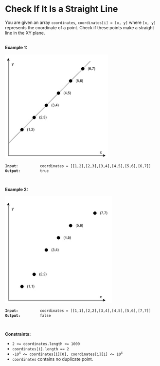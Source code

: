 <!-- markdownlint-disable -->

# Check If It Is a Straight Line

You are given an array `coordinates`, `coordinates[i] = [x, y]` where `[x, y]` represents the coordinate of a point. Check if these points make a straight line in the XY plane.
<br>
<br>

**Example 1:**

<img src="./img/example1.png">

<pre><code><strong>Input:</strong>          coordinates = [[1,2],[2,3],[3,4],[4,5],[5,6],[6,7]]
<strong>Output:</strong>         true</code></pre>
<br>

**Example 2:**

<img src="./img/example2.png">

<pre><code><strong>Input:</strong>          coordinates = [[1,1],[2,2],[3,4],[4,5],[5,6],[7,7]]
<strong>Output:</strong>         false</code></pre>
<br>

**Constraints:**

<ul>
    <li><code>2 <= coordinates.length <= 1000</code></li>
    <li><code>coordinates[i].length == 2</code></li>
    <li><code>-10<sup>4</sup> <= coordinates[i][0], coordinates[i][1] <= 10<sup>4</sup></code></li>
    <li><code>coordinates</code> contains no duplicate point.</li>
</ul>
